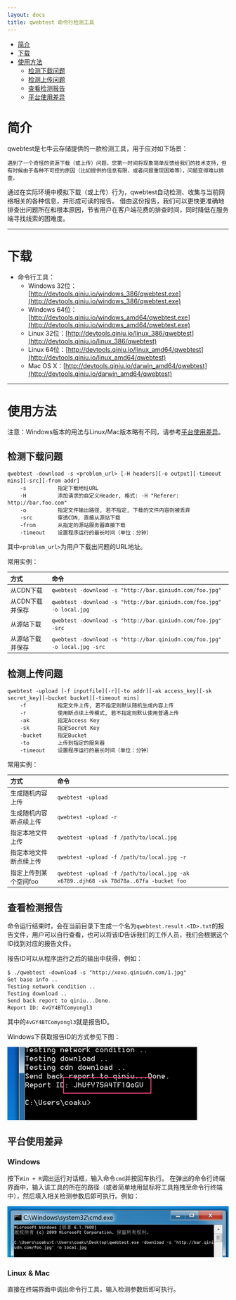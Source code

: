 ```yaml
---
layout: docs
title: qwebtest 命令行检测工具
---
```



- [简介](#intro)
- [下载](#download)
- [使用方法](#usage)
    - [检测下载问题](#usage-download)
    - [检测上传问题](#usage-upload)
    - [查看检测报告](#usage-report)
    - [平台使用差异](#usage-platform-difference)

<a id="intro"></a>

# 简介

qwebtest是七牛云存储提供的一款检测工具，用于应对如下场景：

	遇到了一个奇怪的资源下载（或上传）问题，您第一时间将现象简单反馈给我们的技术支持，但有时候由于各种不可控的原因（比如提供的信息有限，或者问题重现困难等），问题变得难以排查。

通过在实际环境中模拟下载（或上传）行为，qwebtest自动检测、收集与当前网络相关的各种信息，并形成可读的报告。
借由这份报告，我们可以更快更准确地排查出问题所在和根本原因，节省用户在客户端花费的排查时间，同时降低在服务端寻找线索的困难度。

---

<a id="download"></a>

# 下载

- 命令行工具：
    - Windows 32位：[http://devtools.qiniu.io/windows_386/qwebtest.exe](http://devtools.qiniu.io/windows_386/qwebtest.exe)
    - Windows 64位：[http://devtools.qiniu.io/windows_amd64/qwebtest.exe](http://devtools.qiniu.io/windows_amd64/qwebtest.exe)
    - Linux 32位：[http://devtools.qiniu.io/linux_386/qwebtest](http://devtools.qiniu.io/linux_386/qwebtest)
    - Linux 64位：[http://devtools.qiniu.io/linux_amd64/qwebtest](http://devtools.qiniu.io/linux_amd64/qwebtest)
    - Mac OS X：[http://devtools.qiniu.io/darwin_amd64/qwebtest](http://devtools.qiniu.io/darwin_amd64/qwebtest)

---

<a id="usage"></a>

# 使用方法

注意：Windows版本的用法与Linux/Mac版本略有不同，请参考[平台使用差异](#usage-platform-difference)。

<a id="usage-download"></a>

## 检测下载问题

```
qwebtest -download -s <problem_url> [-H headers][-o output][-timeout mins][-src][-from addr]
    -s          指定下载地址URL
    -H          添加请求的自定义Header, 格式: -H "Referer: http://bar.foo.com"
    -o          指定文件输出路径, 若不指定, 下载的文件内容则被丢弃
    -src        穿透CDN, 直接从源站下载
    -from       从指定的源站服务器直接下载
    -timeout    设置程序运行的最长时间（单位：分钟）
```

其中`<problem_url>`为用户下载出问题的URL地址。

常用实例：

方式             | 命令
:--------------- | :-------------------------------------------------------------------------
从CDN下载        | `qwebtest -download -s "http://bar.qiniudn.com/foo.jpg"`
从CDN下载并保存  | `qwebtest -download -s "http://bar.qiniudn.com/foo.jpg" -o local.jpg`
从源站下载       | `qwebtest -download -s "http://bar.qiniudn.com/foo.jpg" -src`
从源站下载并保存 | `qwebtest -download -s "http://bar.qiniudn.com/foo.jpg" -o local.jpg -src`

<a id="usage-upload"></a>

## 检测上传问题

```
qwebtest -upload [-f inputfile][-r][-to addr][-ak access_key][-sk secret_key][-bucket bucket][-timeout mins]
    -f          指定文件上传, 若不指定则默认随机生成内容上传
    -r          使用断点续上传模式, 若不指定则默认使用普通上传
    -ak         指定Access Key
    -sk         指定Secret Key
    -bucket     指定Bucket
    -to         上传到指定的服务器
    -timeout    设置程序运行的最长时间（单位：分钟）
```

常用实例：

方式                   | 命令
:--------------------- | :-------------------------------------------------------------------------
生成随机内容上传       | `qwebtest -upload`
生成随机内容断点续上传 | `qwebtest -upload -r`
指定本地文件上传       | `qwebtest -upload -f /path/to/local.jpg`
指定本地文件断点续上传 | `qwebtest -upload -f /path/to/local.jpg -r`
指定上传到某个空间foo  | `qwebtest -upload -f /path/to/local.jpg -ak x6789..djh68 -sk 78d78a..67fa -bucket foo`

<a id="usage-report"></a>

## 查看检测报告

命令运行结束时，会在当前目录下生成一个名为`qwebtest.result.<ID>.txt`的报告文件，用户可以自行查看，也可以将该ID告诉我们的工作人员，我们会根据这个ID找到对应的报告文件。

报告ID可以从程序运行之后的输出中获得，例如：

```
$ ./qwebtest -download -s "http://xoxo.qiniudn.com/1.jpg"
Get base info ..
Testing network condition ..
Testing download ..
Send back report to qiniu...Done.
Report ID: 4vGY4BTComyongl3
```

其中的`4vGY4BTComyongl3`就是报告ID。

Windows下获取报告ID的方式参见下图：

![Windows下获取报告ID](img/win_getid_qwebtest.png)

<a id="usage-platform-difference"></a>

## 平台使用差异

### Windows

按下`Win + R`调出运行对话框，输入命令`cmd`并按回车执行。
在弹出的命令行终端界面中，输入该工具的所在的路径（或者简单地用鼠标将工具拖拽至命令行终端中），然后填入相关检测参数后即可执行。例如：

![Windows使用截图](img/win_qwebtest_usage.png)

### Linux & Mac

直接在终端界面中调出命令行工具，输入检测参数后即可执行。
